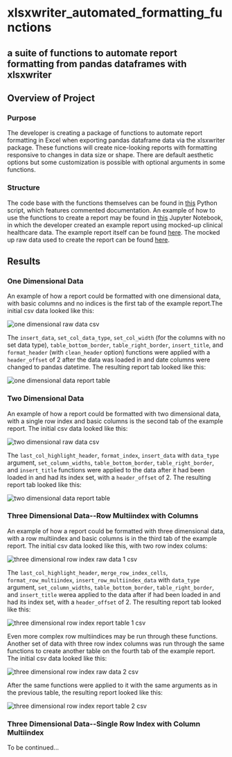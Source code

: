 # xlsxwriter_automated_formatting_functions
## a suite of functions to automate report formatting from pandas dataframes with xlsxwriter

## Overview of Project

### Purpose

The developer is creating a package of functions to automate report formatting in Excel when exporting pandas dataframe data via the xlsxwriter package. These functions will create nice-looking reports with formatting responsive to changes in data size or shape. There are default aesthetic options but some customization is possible with optional arguments in some functions.

### Structure

The code base with the functions themselves can be found in [this](https://github.com/cbeckler/xlsxwriter_automated_formatting_functions/blob/main/formatting_functions_open_source.py) Python script, which features commented documentation. An example of how to use the functions to create a report may be found in [this](https://github.com/cbeckler/xlsxwriter_automated_formatting_functions/blob/main/create_example_report.ipynb) Jupyter Notebook, in which the developer created an example report using mocked-up clinical healthcare data. The example report itself can be found [here](https://github.com/cbeckler/xlsxwriter_automated_formatting_functions/blob/main/Reports/Example%20Clinical%20Report.xlsx). The mocked up raw data used to create the report can be found [here](https://github.com/cbeckler/xlsxwriter_automated_formatting_functions/tree/main/Data).

## Results

### One Dimensional Data

An example of how a report could be formatted with one dimensional data, with basic columns and no indices is the first tab of the example report.The initial csv data looked like this:

![one dimensional raw data csv](https://github.com/cbeckler/xlsxwriter_automated_formatting_functions/blob/main/Resources/0_1D_before.png)

The  `insert_data`, `set_col_data_type`, `set_col_width` (for the columns with no set data type), `table_bottom_border`, `table_right_border`, `insert_title`, and `format_header` (with `clean_header` option) functions were applied with a `header_offset` of 2 after the data was loaded in and date columns were changed to pandas datetime. The resulting report tab looked like this:

![one dimensional data report table](https://github.com/cbeckler/xlsxwriter_automated_formatting_functions/blob/main/Resources/0_1D_after.png)

### Two Dimensional Data

An example of how a report could be formatted with two dimensional data, with a single row index and basic columns is the second tab of the example report. The initial csv data looked like this:

![two dimensional raw data csv](https://github.com/cbeckler/xlsxwriter_automated_formatting_functions/blob/main/Resources/1_2D_before.png)

The `last_col_highlight_header`, `format_index`, `insert_data` with `data_type` argument, `set_column_widths`, `table_bottom_border`, `table_right_border`, and `insert_title` functions were applied to the data after it had been loaded in and had its index set, with a `header_offset` of 2. The resulting report tab looked like this:

![two dimensional data report table](https://github.com/cbeckler/xlsxwriter_automated_formatting_functions/blob/main/Resources/1_2D_after.png)

### Three Dimensional Data--Row Multiindex with Columns

An example of how a report could be formatted with three dimensional data, with a row multiindex and basic columns is in the third tab of the example report. The initial csv data looked like this, with two row index colums:

![three dimensional row index raw data 1 csv](https://github.com/cbeckler/xlsxwriter_automated_formatting_functions/blob/main/Resources/2_3D_row_1_before.png)

The `last_col_highlight_header`, `merge_row_index_cells`, `format_row_multiindex`, `insert_row_multiindex_data` with `data_type` argument, `set_column_widths`, `table_bottom_border`, `table_right_border`, and `insert_title` werea applied to the data after if had been loaded in and had its index set, with a `header_offset` of 2. The resulting report tab looked like this:

![three dimensional row index report table 1 csv](https://github.com/cbeckler/xlsxwriter_automated_formatting_functions/blob/main/Resources/2_3D_row_1_after.png)

Even more complex row multiindices may be run through these functions. Another set of data with three row index columns was run through the same functions to create another table on the fourth tab of the example report. The initial csv data looked like this:

![three dimensional row index raw data 2 csv](https://github.com/cbeckler/xlsxwriter_automated_formatting_functions/blob/main/Resources/2_3D_row_2_before.png)

After the same functions were applied to it with the same arguments as in the previous table, the resulting report looked like this:

![three dimensional row index report table 2 csv](https://github.com/cbeckler/xlsxwriter_automated_formatting_functions/blob/main/Resources/2_3D_row_2_after.png)

### Three Dimensional Data--Single Row Index with Column Multiindex

To be continued...
